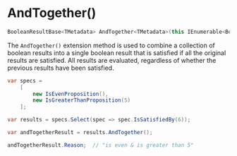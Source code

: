 # AndTogether()

```csharp
BooleanResultBase<TMetadata> AndTogether<TMetadata>(this IEnumerable<BooleanResultBase<TMetadata>> results)
```

The `AndTogether()` extension method is used to combine a collection of boolean results into a single boolean result
that is satisfied if all the original results are satisfied.  All results are evaluated, regardless of
whether the previous results have been satisfied.

```csharp
var specs = 
    [
        new IsEvenProposition(),
        new IsGreaterThanProposition(5)
    ];

var results = specs.Select(spec => spec.IsSatisfiedBy(6));

var andTogetherResult = results.AndTogether();

andTogetherResult.Reason;  // "is even & is greater than 5"
```